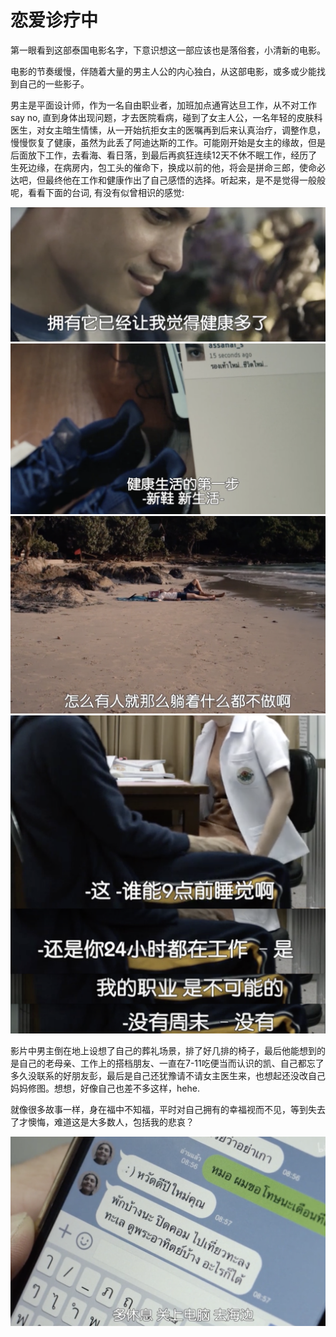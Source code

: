 # 恋爱诊疗中

第一眼看到这部泰国电影名字，下意识想这一部应该也是落俗套，小清新的电影。

电影的节奏缓慢，伴随着大量的男主人公的内心独白，从这部电影，或多或少能找到自己的一些影子。

男主是平面设计师，作为一名自由职业者，加班加点通宵达旦工作，从不对工作say no, 直到身体出现问题，才去医院看病，碰到了女主人公，一名年轻的皮肤科医生，对女主暗生情愫，从一开始抗拒女主的医嘱再到后来认真治疗，调整作息，慢慢恢复了健康，虽然为此丢了阿迪达斯的工作。可能刚开始是女主的缘故，但是后面放下工作，去看海、看日落，到最后再疯狂连续12天不休不眠工作，经历了生死边缘，在病房内，包工头的催命下，换成以前的他，将会是拼命三郎，使命必达吧，但最终他在工作和健康作出了自己感悟的选择。听起来，是不是觉得一般般呢，看看下面的台词, 有没有似曾相识的感觉:  

![img](img/in-post/post-heart-attack/fitness.png)  
![img](img/in-post/post-heart-attack/show.png)  
![img](img/in-post/post-heart-attack/despise.png)  
![img](img/in-post/post-heart-attack/talk.png)  

影片中男主倒在地上设想了自己的葬礼场景，排了好几排的椅子，最后他能想到的是自己的老母亲、工作上的搭档朋友、一直在7-11吃便当而认识的凯、自己都忘了多久没联系的好朋友彭，最后是自己还犹豫请不请女主医生来，也想起还没改自己妈妈修图。想想，好像自己也差不多这样，hehe.

就像很多故事一样，身在福中不知福，平时对自己拥有的幸福视而不见，等到失去了才懊悔，难道这是大多数人，包括我的悲哀？

![img](img/in-post/post-heart-attack/happy.png)